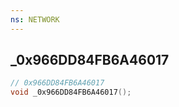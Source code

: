 ```yaml
---
ns: NETWORK
---
```

## _0x966DD84FB6A46017

```c
// 0x966DD84FB6A46017
void _0x966DD84FB6A46017();
```


